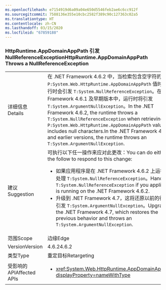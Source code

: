 ```yaml
---
ms.openlocfilehash: e7154919d6a09a04e650d5546feb2ae6c6cc912f
ms.sourcegitcommit: 7588136e355e10cbc2582f389c90c127363c02a5
ms.translationtype: HT
ms.contentlocale: zh-CN
ms.lasthandoff: 03/15/2020
ms.locfileid: "67859188"
---
```

### <a name="httpruntimeappdomainapppath-throws-a-nullreferenceexception"></a><span data-ttu-id="331b1-101">HttpRuntime.AppDomainAppPath 引发 NullReferenceException</span><span class="sxs-lookup"><span data-stu-id="331b1-101">HttpRuntime.AppDomainAppPath Throws a NullReferenceException</span></span>

|   |   |
|---|---|
|<span data-ttu-id="331b1-102">详细信息</span><span class="sxs-lookup"><span data-stu-id="331b1-102">Details</span></span>|<span data-ttu-id="331b1-103">在 .NET Framework 4.6.2 中，当检索包含空字符的 <code>P:System.Web.HttpRuntime.AppDomainAppPath</code> 值时，运行时会引发 <code>T:System.NullReferenceException</code>。在 .NET Framework 4.6.1 及早期版本中，运行时将引发 <code>T:System.ArgumentNullException</code>。</span><span class="sxs-lookup"><span data-stu-id="331b1-103">In the .NET Framework 4.6.2, the runtime throws a <code>T:System.NullReferenceException</code> when retrieving a <code>P:System.Web.HttpRuntime.AppDomainAppPath</code> value that includes null characters.In the .NET Framework 4.6.1 and earlier versions, the runtime throws an <code>T:System.ArgumentNullException</code>.</span></span>|
|<span data-ttu-id="331b1-104">建议</span><span class="sxs-lookup"><span data-stu-id="331b1-104">Suggestion</span></span>|<span data-ttu-id="331b1-105">可执行以下任一操作来应对此更改：</span><span class="sxs-lookup"><span data-stu-id="331b1-105">You can do either of the follow to respond to this change:</span></span><ul><li><span data-ttu-id="331b1-106">如果应用程序是在 .NET Framework 4.6.2 上运行，请处理 <code>T:System.NullReferenceException</code>。</span><span class="sxs-lookup"><span data-stu-id="331b1-106">Handle the <code>T:System.NullReferenceException</code> if you application is running on the .NET Framework 4.6.2.</span></span></li><li><span data-ttu-id="331b1-107">升级到 .NET Framework 4.7，这将还原以前的行为并引发 <code>T:System.ArgumentNullException</code>。</span><span class="sxs-lookup"><span data-stu-id="331b1-107">Upgrade to the .NET Framework 4.7, which restores the previous behavior and throws an <code>T:System.ArgumentNullException</code>.</span></span></li></ul>|
|<span data-ttu-id="331b1-108">范围</span><span class="sxs-lookup"><span data-stu-id="331b1-108">Scope</span></span>|<span data-ttu-id="331b1-109">边缘</span><span class="sxs-lookup"><span data-stu-id="331b1-109">Edge</span></span>|
|<span data-ttu-id="331b1-110">Version</span><span class="sxs-lookup"><span data-stu-id="331b1-110">Version</span></span>|<span data-ttu-id="331b1-111">4.6.2</span><span class="sxs-lookup"><span data-stu-id="331b1-111">4.6.2</span></span>|
|<span data-ttu-id="331b1-112">类型</span><span class="sxs-lookup"><span data-stu-id="331b1-112">Type</span></span>|<span data-ttu-id="331b1-113">重定目标</span><span class="sxs-lookup"><span data-stu-id="331b1-113">Retargeting</span></span>|
|<span data-ttu-id="331b1-114">受影响的 API</span><span class="sxs-lookup"><span data-stu-id="331b1-114">Affected APIs</span></span>|<ul><li><xref:System.Web.HttpRuntime.AppDomainAppPath?displayProperty=nameWithType></li></ul>|
